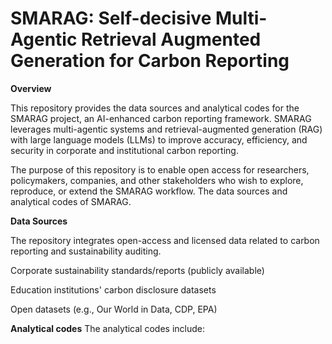 # SMARAG: Self-decisive Multi-Agentic Retrieval Augmented Generation for Carbon Reporting
**Overview**

This repository provides the data sources and analytical codes for the SMARAG project, an AI-enhanced carbon reporting framework.
SMARAG leverages multi-agentic systems and retrieval-augmented generation (RAG) with large language models (LLMs) to improve accuracy, efficiency, and security in corporate and institutional carbon reporting.

The purpose of this repository is to enable open access for researchers, policymakers, companies, and other stakeholders who wish to explore, reproduce, or extend the SMARAG workflow.
The data sources and analytical codes of SMARAG.

**Data Sources**

The repository integrates open-access and licensed data related to carbon reporting and sustainability auditing.

Corporate sustainability standards/reports (publicly available)

Education institutions' carbon disclosure datasets

Open datasets (e.g., Our World in Data, CDP, EPA)

**Analytical codes**
The analytical codes include:
